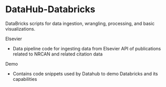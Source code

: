 # DataHub-Databricks
DataBricks scripts for data ingestion, wrangling, processing, and basic visualizations. 

Elsevier 
- Data pipeline code for ingesting data from Elsevier API of publications related to NRCAN and related citation data

Demo
- Contains code snippets used by Datahub to demo Databricks and its capabilities
